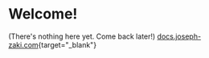 # Welcome!
(There's nothing here yet. Come back later!)
[docs.joseph-zaki.com](https://docs.joseph-zaki.com/){target="_blank"}
